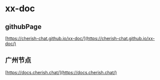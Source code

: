 # xx-doc

## githubPage
[https://cherish-chat.github.io/xx-doc/](https://cherish-chat.github.io/xx-doc/)

## 广州节点
[https://docs.cherish.chat/](https://docs.cherish.chat/)